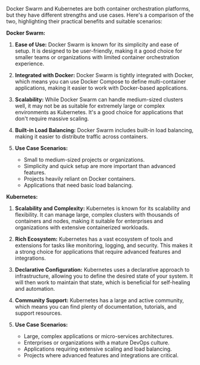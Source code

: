 Docker Swarm and Kubernetes are both container orchestration platforms, but they have different strengths and use cases. Here's a comparison of the two, highlighting their practical benefits and suitable scenarios:

**Docker Swarm:**

1. **Ease of Use:** Docker Swarm is known for its simplicity and ease of setup. It is designed to be user-friendly, making it a good choice for smaller teams or organizations with limited container orchestration experience.

2. **Integrated with Docker:** Docker Swarm is tightly integrated with Docker, which means you can use Docker Compose to define multi-container applications, making it easier to work with Docker-based applications.

3. **Scalability:** While Docker Swarm can handle medium-sized clusters well, it may not be as suitable for extremely large or complex environments as Kubernetes. It's a good choice for applications that don't require massive scaling.

4. **Built-in Load Balancing:** Docker Swarm includes built-in load balancing, making it easier to distribute traffic across containers.

5. **Use Case Scenarios:**
   - Small to medium-sized projects or organizations.
   - Simplicity and quick setup are more important than advanced features.
   - Projects heavily reliant on Docker containers.
   - Applications that need basic load balancing.

**Kubernetes:**

1. **Scalability and Complexity:** Kubernetes is known for its scalability and flexibility. It can manage large, complex clusters with thousands of containers and nodes, making it suitable for enterprises and organizations with extensive containerized workloads.

2. **Rich Ecosystem:** Kubernetes has a vast ecosystem of tools and extensions for tasks like monitoring, logging, and security. This makes it a strong choice for applications that require advanced features and integrations.

3. **Declarative Configuration:** Kubernetes uses a declarative approach to infrastructure, allowing you to define the desired state of your system. It will then work to maintain that state, which is beneficial for self-healing and automation.

4. **Community Support:** Kubernetes has a large and active community, which means you can find plenty of documentation, tutorials, and support resources.

5. **Use Case Scenarios:**
   - Large, complex applications or micro-services architectures.
   - Enterprises or organizations with a mature DevOps culture.
   - Applications requiring extensive scaling and load balancing.
   - Projects where advanced features and integrations are critical.
